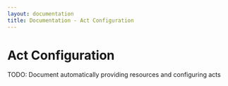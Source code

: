 ```yaml
---
layout: documentation
title: Documentation - Act Configuration
---
```

# Act Configuration #
TODO: Document automatically providing resources and configuring acts